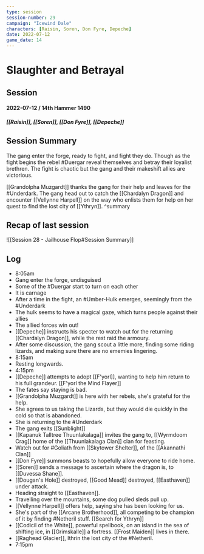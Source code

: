 ```yaml
---
type: session
session-number: 29
campaign: "Icewind Dale"
characters: [Raisin, Soren, Don Fyre, Depeche]
date: 2022-07-12
game_date: 14
---
```


# Slaughter and Betrayal
## Session 
#### 2022-07-12 / 14th Hammer 1490
##### [[Raisin]], [[Soren]], [[Don Fyre]], [[Depeche]]

## Session Summary
The gang enter the forge, ready to fight, and fight they do. Though as the fight begins the rebel #Duergar reveal themselves and betray their loyalist brethren. The fight is chaotic but the gang and their makeshift allies are victorious.

[[Grandolpha Muzgardt]] thanks the gang for their help and leaves for the #Underdark. The gang head out to catch the [[Chardalyn Dragon]] and encounter [[Vellynne Harpell]] on the way who enlists them for help on her quest to find the lost city of [[Ythryn]].
^summary

## Recap of last session
![[Session 28 - Jailhouse Flop#Session Summary]]

## Log
- 8:05am
- Gang enter the forge, undisguised
- Some of the #Duergar start to turn on each other
- It is carnage
- After a time in the fight, an #Umber-Hulk emerges, seemingly from the #Underdark
- The hulk seems to have a magical gaze, which turns people against their allies
- The allied forces win out!
- [[Depeche]] instructs his specter to watch out for the returning [[Chardalyn Dragon]], while the rest raid the armoury.
- After some discussion, the gang scout a little more, finding some riding lizards, and making sure there are no ememies lingering.
- 8:15am
- Resting longwards.
- 4:15pm
- [[Depeche]] attempts to adopt [[F'yorl]], wanting to help him return to his full grandeur. [[F'yorl the Mind Flayer]]
- The fates say staying is bad.
- [[Grandolpha Muzgardt]] is here with her rebels, she's grateful for the help.
- She agrees to us taking the Lizards, but they would die quickly in the cold so that is abandoned.
- She is returning to the #Underdark 
- The gang exits [[Sunblight]]
- [[Kapanuk Talltree Thuunlakalaga]] invites the gang to, [[Wyrmdoom Crag]] home of the [[Thuunlakalaga Clan]] clan for feasting.
- Watch out for #Goliath from [[Skytower Shelter]], of the [[Akannathi Clan]]
- [[Don Fyre]] summons beasts to hopefully allow everyone to ride home.
- [[Soren]] sends a message to ascertain where the dragon is, to [[Duvessa Shane]].
- [[Dougan's Hole]] destroyed, [[Good Mead]] destroyed, [[Easthaven]] under attack.
- Heading straight to [[Easthaven]].
- Travelling over the mountains, some dog pulled sleds pull up.
- [[Vellynne Harpell]] offers help, saying she has been looking for us.
- She's part of the [[Arcane Brotherhood]], all competing to be champion of it by finding #Netheril stuff. [[Search for Ythryn]]
- [[Codicil of the White]], powerful spellbook, on an island in the sea of shifting ice, in [[Grimskalle]] a fortress. [[Frost Maiden]] lives in there.
- [[Raghead Glacier]], Ithrin the lost city of the #Netheril.
- 7:15pm
